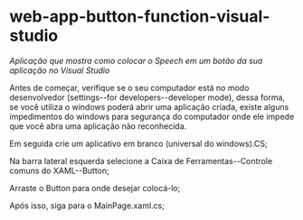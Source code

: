 # web-app-button-function-visual-studio

*Aplicação que mostra como colocar o Speech em um botão da sua aplicação no Visual Studio*

Antes de começar, verifique se o seu computador está no modo desenvolvedor (settings--for developers--developer mode), dessa forma, se você utiliza o windows poderá abrir uma aplicação criada, existe alguns impedimentos do windows para segurança do computador onde ele impede que você abra uma aplicação não reconhecida.

Em seguida crie um aplicativo em branco (universal do windows).CS;

Na barra lateral esquerda selecione a Caixa de Ferramentas--Controle comuns do XAML--Button;

Arraste o Button para onde desejar colocá-lo;

Após isso, siga para o MainPage.xaml.cs;

